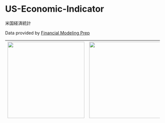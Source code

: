 # US-Economic-Indicator
米国経済統計

Data provided by [Financial Modeling Prep](https://site.financialmodelingprep.com/developer/docs/)

|<img src="https://github.com/skw398/US-Economic-Indicators/assets/114917347/bdbd551d-1e11-467d-80ed-6fa3b2e711f3" width="250">|<img src="https://github.com/skw398/US-Economic-Indicators/assets/114917347/4547a3a7-5632-446f-b143-6ee7b9745144" width="250">|
|:-:|:-:|
